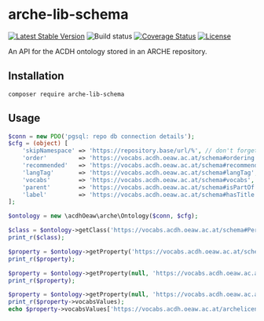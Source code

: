 # arche-lib-schema

[![Latest Stable Version](https://poser.pugx.org/acdh-oeaw/arche-lib-schema/v/stable)](https://packagist.org/packages/acdh-oeaw/arche-lib-schema)
![Build status](https://github.com/acdh-oeaw/arche-lib-schema/workflows/phpunit/badge.svg?branch=master)
[![Coverage Status](https://coveralls.io/repos/github/acdh-oeaw/arche-lib-schema/badge.svg?branch=master)](https://coveralls.io/github/acdh-oeaw/arche-lib-schema?branch=master)
[![License](https://poser.pugx.org/acdh-oeaw/arche-lib-schema/license)](https://packagist.org/packages/acdh-oeaw/arche-lib-schema)


An API for the ACDH ontology stored in an ARCHE repository.

## Installation

`composer require arche-lib-schema`

## Usage

```php
$conn = new PDO('pgsql: repo db connection details');
$cfg = (object) [
    'skipNamespace' => 'https://repository.base/url/%', // don't forget the '%' at the end!
    'order'         => 'https://vocabs.acdh.oeaw.ac.at/schema#ordering',
    'recommended'   => 'https://vocabs.acdh.oeaw.ac.at/schema#recommendedClass',
    'langTag'       => 'https://vocabs.acdh.oeaw.ac.at/schema#langTag',
    'vocabs'        => 'https://vocabs.acdh.oeaw.ac.at/schema#vocabs',
    'parent'        => 'https://vocabs.acdh.oeaw.ac.at/schema#isPartOf',
    'label'         => 'https://vocabs.acdh.oeaw.ac.at/schema#hasTitle',
];

$ontology = new \acdhOeaw\arche\Ontology($conn, $cfg);

$class = $ontology->getClass('https://vocabs.acdh.oeaw.ac.at/schema#Person');
print_r($class);

$property = $ontology->getProperty('https://vocabs.acdh.oeaw.ac.at/schema#RepoObject', 'https://vocabs.acdh.oeaw.ac.at/schema#hasContact');
print_r($property);

$property = $ontology->getProperty(null, 'https://vocabs.acdh.oeaw.ac.at/schema#hasContact');
print_r($property);

$property = $ontology->getProperty(null, 'https://vocabs.acdh.oeaw.ac.at/schema#hasLicense');
print_r($property->vocabsValues);
echo $property->vocabsValues['https://vocabs.acdh.oeaw.ac.at/archelicenses/cc-by-4-0']->getLabel('de');

```
